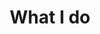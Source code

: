 ---
layout: archive
permalink: /projects/
title: "What I do"
author_profile: true
header:
    image: "/images/Professional Photo 2.PNG"
---